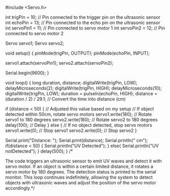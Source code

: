 #include <Servo.h>

int trigPin = 10; // Pin connected to the trigger pin on the ultrasonic sensor
int echoPin = 13; // Pin connected to the echo pin on the ultrasonic sensor
int servoPin1 = 11; // Pin connected to servo motor 1
int servoPin2 = 12; // Pin connected to servo motor 2

Servo servo1;
Servo servo2;

void setup() {
  pinMode(trigPin, OUTPUT);
  pinMode(echoPin, INPUT);
  
  servo1.attach(servoPin1);
  servo2.attach(servoPin2);

  Serial.begin(9600);
}

void loop() {
  long duration, distance;
  digitalWrite(trigPin, LOW);
  delayMicroseconds(2);
  digitalWrite(trigPin, HIGH);
  delayMicroseconds(10);
  digitalWrite(trigPin, LOW);
  duration = pulseIn(echoPin, HIGH);
  distance = (duration / 2) / 29.1; // Convert the time into distance (cm)

  if (distance < 50) { // Adjusted this value based on my setup
    // If object detected within 50cm, rotate servo motors
    servo1.write(180); // Rotate servo1 to 180 degrees
    servo2.write(180); // Rotate servo2 to 180 degrees
    delay(100); // Delay
  } else {
    // If no object detected, stop servo motors
    servo1.write(0); // Stop servo1
    servo2.write(0); // Stop servo2
  }

  Serial.print("Distance: ");
  Serial.print(distance);
  Serial.println(" cm");
  if(distance < 50)
  {
    Serial.println("UV Detected");
  }
  else{
    Serial.println("UV notDetected");
  }
  delay(500);
}
/*

The code triggers an ultrasonic sensor to emit UV waves and detect it with servo motor. 
If an object is within a certain limited distance, it rotates a servo motor by 180 degrees. The detection status is printed to the serial monitor.
This loop continues indefinitely, allowing the system to detect objects with ultrasonic waves and adjust the position of the servo motor accordingly.*/
